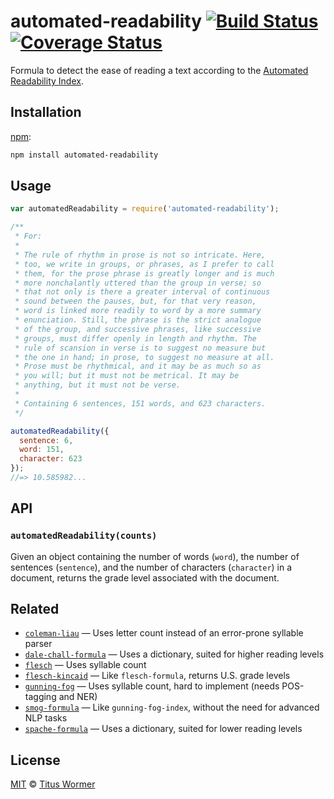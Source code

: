 # automated-readability [![Build Status][travis-badge]][travis] [![Coverage Status][codecov-badge]][codecov]

Formula to detect the ease of reading a text according to the
[Automated Readability Index][formula].

## Installation

[npm][]:

```bash
npm install automated-readability
```

## Usage

```js
var automatedReadability = require('automated-readability');

/**
 * For:
 *
 * The rule of rhythm in prose is not so intricate. Here,
 * too, we write in groups, or phrases, as I prefer to call
 * them, for the prose phrase is greatly longer and is much
 * more nonchalantly uttered than the group in verse; so
 * that not only is there a greater interval of continuous
 * sound between the pauses, but, for that very reason,
 * word is linked more readily to word by a more summary
 * enunciation. Still, the phrase is the strict analogue
 * of the group, and successive phrases, like successive
 * groups, must differ openly in length and rhythm. The
 * rule of scansion in verse is to suggest no measure but
 * the one in hand; in prose, to suggest no measure at all.
 * Prose must be rhythmical, and it may be as much so as
 * you will; but it must not be metrical. It may be
 * anything, but it must not be verse.
 *
 * Containing 6 sentences, 151 words, and 623 characters.
 */

automatedReadability({
  sentence: 6,
  word: 151,
  character: 623
});
//=> 10.585982...
```

## API

### `automatedReadability(counts)`

Given an object containing the number of words (`word`), the number of
sentences (`sentence`), and the number of characters  (`character`) in
a document, returns the grade level associated with the document.

## Related

*   [`coleman-liau`](https://github.com/wooorm/coleman-liau)
    — Uses letter count instead of an error-prone syllable parser
*   [`dale-chall-formula`](https://github.com/wooorm/dale-chall-formula)
    — Uses a dictionary, suited for higher reading levels
*   [`flesch`](https://github.com/wooorm/flesch)
    — Uses syllable count
*   [`flesch-kincaid`](https://github.com/wooorm/flesch-kincaid)
    — Like `flesch-formula`, returns U.S. grade levels
*   [`gunning-fog`](https://github.com/wooorm/gunning-fog)
    — Uses syllable count, hard to implement (needs POS-tagging and NER)
*   [`smog-formula`](https://github.com/wooorm/smog-formula)
    — Like `gunning-fog-index`, without the need for advanced NLP tasks
*   [`spache-formula`](https://github.com/wooorm/spache-formula)
    — Uses a dictionary, suited for lower reading levels

## License

[MIT][license] © [Titus Wormer][author]

<!-- Definitions -->

[travis-badge]: https://img.shields.io/travis/wooorm/automated-readability.svg

[travis]: https://travis-ci.org/wooorm/automated-readability

[codecov-badge]: https://img.shields.io/codecov/c/github/wooorm/automated-readability.svg

[codecov]: https://codecov.io/github/wooorm/automated-readability

[npm]: https://docs.npmjs.com/cli/install

[license]: LICENSE

[author]: http://wooorm.com

[formula]: http://en.wikipedia.org/wiki/Automated_Readability_Index

